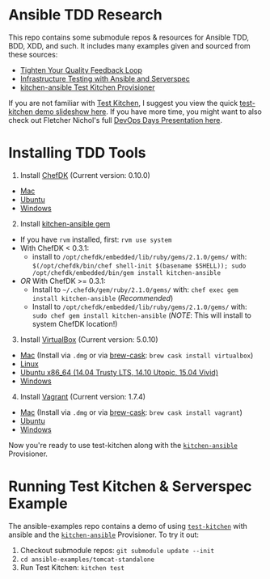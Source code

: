 Ansible TDD Research
====================

This repo contains some submodule repos & resources for Ansible TDD, BDD, XDD, and such.
It includes many examples given and sourced from these sources:

 - [Tighten Your Quality Feedback Loop][1]
 - [Infrastructure Testing with Ansible and Serverspec][2]
 - [kitchen-ansible Test Kitchen Provisioner][4]

If you are not familiar with [Test Kitchen][5], I suggest you view the quick [test-kitchen demo slideshow here][8].
If you have more time, you might want to also check out Fletcher Nichol's full [DevOps Days Presentation here][9].

Installing TDD Tools
====================

 1. Install [ChefDK][3] (Current version: 0.10.0)
   - [Mac][chefdk-mac]
   - [Ubuntu][chefdk-ubuntu]
   - [Windows][chefdk-win]
 2. Install [kitchen-ansible gem][4]
   - If you have `rvm` installed, first: `rvm use system`
   - With ChefDK < 0.3.1:
     - install to `/opt/chefdk/embedded/lib/ruby/gems/2.1.0/gems/` with: `$(/opt/chefdk/bin/chef shell-init $(basename $SHELL)); sudo /opt/chefdk/embedded/bin/gem install kitchen-ansible`
   - *OR* With ChefDK >= 0.3.1:
     - Install to `~/.chefdk/gem/ruby/2.1.0/gems/` with: `chef exec gem install kitchen-ansible`  (*Recommended*)
     - Install to `/opt/chefdk/embedded/lib/ruby/gems/2.1.0/gems/` with: `sudo chef gem install kitchen-ansible`  (*NOTE*: This will install to system ChefDK location!)
 3. Install [VirtualBox][6] (Current version: 5.0.10)
   - [Mac][vbox-mac]  (Install via `.dmg` or via [brew-cask][homebrew-cask]: `brew cask install virtualbox`)
   - [Linux][vbox-lin]
   - [Ubuntu x86_64 (14.04 Trusty LTS, 14.10 Utopic, 15.04 Vivid)][vbox-ubuntu]
   - [Windows][vbox-win]
 4. Install [Vagrant][7] (Current version: 1.7.4)
   - [Mac][vagrant-mac]  (Install via `.dmg` or via [brew-cask][homebrew-cask]: `brew cask install vagrant`)
   - [Ubuntu][vagrant-ubuntu]
   - [Windows][vagrant-win]

Now you're ready to use test-kitchen along with the [`kitchen-ansible`][4] Provisioner.

Running Test Kitchen & Serverspec Example
=========================================

The ansible-examples repo contains a demo of using [`test-kitchen`][5] with ansible and the [`kitchen-ansible`][4] Provisioner.  To try it out:

 1. Checkout submodule repos: `git submodule update --init`
 2. `cd ansible-examples/tomcat-standalone`
 3. Run Test Kitchen: `kitchen test`

[1]: https://mestachs.wordpress.com/tag/server-spec/
[2]: http://sharknet.us/2014/02/06/infrastructure-testing-with-ansible-and-serverspec-part-2/
[3]: http://downloads.getchef.com/chef-dk/
[4]: https://github.com/neillturner/kitchen-ansible
[5]: http://kitchen.ci
[6]: https://www.virtualbox.org/
[7]: http://www.vagrantup.com/downloads.html
[8]: http://www.slideshare.net/tomduffield/test-kitchen-demo
[9]: http://www.slideshare.net/devopsdays/test-kitchen-10-fletcher-nichol

[chefdk-mac]: https://downloads.chef.io/chef-dk/mac/
[chefdk-ubuntu]: https://downloads.chef.io/chef-dk/ubuntu/
[chefdk-win]: https://downloads.chef.io/chef-dk/windows/
[vbox-mac]: http://download.virtualbox.org/virtualbox/5.0.10/VirtualBox-5.0.10-104061-OSX.dmg
[vbox-win]: http://download.virtualbox.org/virtualbox/5.0.10/VirtualBox-5.0.10-104061-Win.exe
[vbox-lin]: https://www.virtualbox.org/wiki/Linux_Downloads
[vbox-ubuntu]: http://download.virtualbox.org/virtualbox/5.0.10/virtualbox-5.0_5.0.10-104061~Ubuntu~trusty_amd64.deb
[vagrant-mac]: https://dl.bintray.com/mitchellh/vagrant/vagrant_1.7.4.dmg
[vagrant-ubuntu]: https://dl.bintray.com/mitchellh/vagrant/vagrant_1.7.4_x86_64.deb
[vagrant-win]: https://dl.bintray.com/mitchellh/vagrant/vagrant_1.7.4.msi
[homebrew-cask]: http://caskroom.io/
